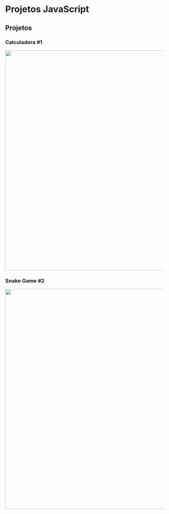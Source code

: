 # Projetos JavaScript 



## Projetos

###  Calculadora #1

<p align="center">
  <img src="https://ik.imagekit.io/c5bfv7ywhfj/Captura_da_Web_8-1-2021_183815__Qd2w0GYIV.jpeg" width="700" >
</p>


### Snake Game #2



<p align="center">
  <img src="https://ik.imagekit.io/lhkbtbwbj9b/Captura_da_Web_15-1-2021_204930__f8Eda4qRy.jpeg" width="700" >
</p>












